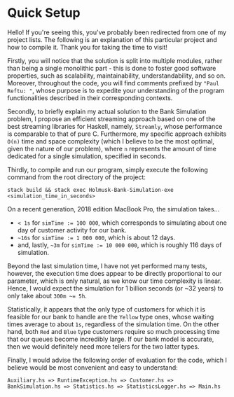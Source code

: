 # Quick Setup

Hello! If you're seeing this, you've probably been redirected from one of my project lists. The following is an 
explanation of this particular project and how to compile it. Thank you for taking the time to visit! 

Firstly, you will notice that the solution is split into multiple modules, rather than
being a single monolithic part - this is done to foster good software properties, such
as scalability, maintainability, understandability, and so on. Moreover, throughout
the code, you will find comments prefixed by `"Paul Reftu: "`, whose purpose is to
expedite your understanding of the program functionalities described in their corresponding
contexts.

Secondly, to briefly explain my actual solution to the Bank Simulation problem, I
propose an efficient streaming approach based on one of the best streaming libraries
for Haskell, namely, `Streamly`, whose performance is comparable to that of pure C. 
Furthermore, my specific approach exhibits `O(n)` time and space complexity (which I 
believe to be the most optimal, given the nature of our problem), where `n` represents 
the amount of time dedicated for a single simulation, specified in seconds.

Thirdly, to compile and run our program, simply execute the following command from the 
root directory of the project:

`stack build && stack exec Holmusk-Bank-Simulation-exe <simulation_time_in_seconds>`

On a recent generation, 2018 edition MacBook Pro, the simulation takes...
- `< 1s` for `simTime := 100 000`, which corresponds to simulating
about one day of customer activity for our bank.
- `~16s` for `simTime := 1 000 000`, which is about 12 days.
- and, lastly, `~3m` for `simTime := 10 000 000`, which is roughly 116 days of
simulation.

Beyond the last simulation time, I have not yet performed many tests, however, the
execution time does appear to be directly proportional to our parameter, which is only
natural, as we know our time complexity is linear. Hence, I would expect the simulation
for 1 billion seconds (or ~32 years) to only take about `300m ~= 5h`.

Statistically, it appears that the only type of customers for which it is
feasible for our bank to handle are the `Yellow` type ones, whose waiting
times average to about `1s`, regardless of the simulation time. On the other hand,
both `Red` and `Blue` type customers require so much processing time that
our queues become incredibly large. If our bank model is accurate, then we would
definitely need more tellers for the two latter types.


Finally, I would advise the following order of evaluation for the code, which I believe
would be most convenient and easy to understand:

`Auxiliary.hs => RuntimeException.hs => Customer.hs => BankSimulation.hs =>
Statistics.hs => StatisticsLogger.hs => Main.hs`
